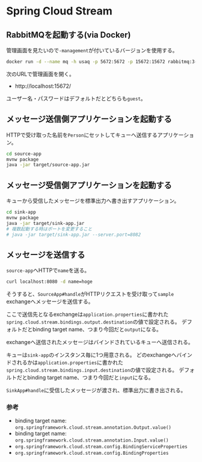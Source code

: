 # Spring Cloud Stream

## RabbitMQを起動する(via Docker)

管理画面を見たいので`-management`が付いているバージョンを使用する。

```sh
docker run -d --name mq -h usaq -p 5672:5672 -p 15672:15672 rabbitmq:3-management
```

次のURLで管理画面を開く。

- http://localhost:15672/

ユーザー名・パスワードはデフォルトだとどちらも`guest`。

## メッセージ送信側アプリケーションを起動する

HTTPで受け取った名前を`Person`にセットしてキューへ送信するアプリケーション。

```sh
cd source-app
mvnw package
java -jar target/source-app.jar
```

## メッセージ受信側アプリケーションを起動する

キューから受信したメッセージを標準出力へ書き出すアプリケーション。

```sh
cd sink-app
mvnw package
java -jar target/sink-app.jar
# 複数起動する時はポートを変更すること
# java -jar target/sink-app.jar --server.port=8082
```

## メッセージを送信する

`source-app`へHTTPで`name`を送る。

```sh
curl localhost:8080 -d name=hoge
```

そうすると、`SourceApp#handle`がHTTPリクエストを受け取って`sample` exchangeへメッセージを送信する。

ここで送信先となるexchangeは`application.properties`に書かれた`spring.cloud.stream.bindings.output.destination`の値で設定される。
デフォルトだとbinding target name、つまり今回だと`output`になる。

exchangeへ送信されたメッセージはバインドされているキューへ送信される。

キューは`sink-app`のインスタンス毎に1つ用意される。
どのexchangeへバインドされるかは`application.properties`に書かれた`spring.cloud.stream.bindings.input.destination`の値で設定される。
デフォルトだとbinding target name、つまり今回だと`input`になる。

`SinkApp#handle`に受信したメッセージが渡され、標準出力に書き出される。

### 参考

- binding target name: `org.springframework.cloud.stream.annotation.Output.value()`
- binding target name: `org.springframework.cloud.stream.annotation.Input.value()`
- `org.springframework.cloud.stream.config.BindingServiceProperties`
- `org.springframework.cloud.stream.config.BindingProperties`

